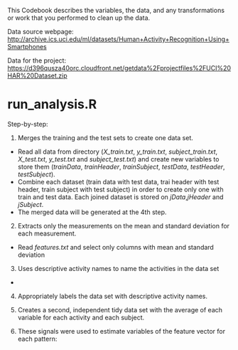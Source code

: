 This Codebook describes the variables, the data, and any transformations or work that you performed to clean up the data. 

Data source webpage: </url>http://archive.ics.uci.edu/ml/datasets/Human+Activity+Recognition+Using+Smartphones</url> 

Data for the project: </url> https://d396qusza40orc.cloudfront.net/getdata%2Fprojectfiles%2FUCI%20HAR%20Dataset.zip</url>

run_analysis.R
===============

Step-by-step:

1. Merges the training and the test sets to create one data set.

  * Read all data from directory (_X_train.txt_, _y_train.txt_, _subject_train.txt_, _X_test.txt_, _y_test.txt_ and _subject_test.txt_) and create new variables to store them (_trainData_, _trainHeader_, _trainSubject_, _testData_, _testHeader_, _testSubject_).
  * Combine each dataset (train data with test data, trai header with test header, train subject with test subject) in order to create only one with train and test data. Each joined dataset is stored on _jData_,_jHeader_ and _jSubject_.
  * The merged data will be generated at the 4th step.

2. Extracts only the measurements on the mean and standard deviation for each measurement. 

 * Read _features.txt_ and select only columns with mean and standard deviation

3. Uses descriptive activity names to name the activities in the data set

 * 

4. Appropriately labels the data set with descriptive activity names. 


5. Creates a second, independent tidy data set with the average of each variable for each activity and each subject. 


6. These signals were used to estimate variables of the feature vector for each pattern:  

